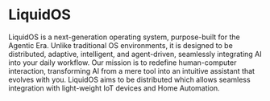 # LiquidOS

LiquidOS is a next-generation operating system, purpose-built for the Agentic Era.
Unlike traditional OS environments, it is designed to be distributed, adaptive, intelligent, and agent-driven, seamlessly integrating AI into your daily workflow. Our mission is to redefine human-computer interaction, transforming AI from a mere tool into an intuitive assistant that evolves with you. LiquidOS aims to be distributed which allows seamless integration with light-weight IoT devices and Home Automation.
